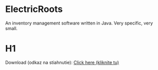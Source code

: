 # ElectricRoots
An inventory management software written in Java. Very specific, very small.

# H1  
Download (odkaz na stiahnutie): [Click here (kliknite tu)](https://github.com/Plajdo/ElectricRoots/raw/master/tabulka_run.jar)
